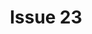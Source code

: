 ---
title: Issue 23
layout: table-of-contents
presentation: abstract
order: 23
outputs:
  - pdf
  - html
---